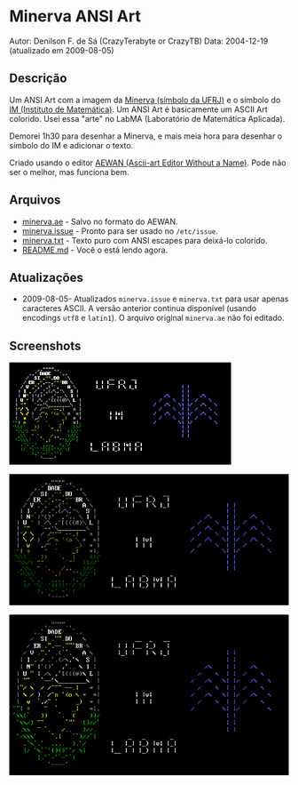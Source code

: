 # Minerva ANSI Art

Autor: Denilson F. de Sá (CrazyTerabyte or CrazyTB)
Data: 2004-12-19 (atualizado em 2009-08-05)

## Descrição

Um ANSI Art com a imagem da [Minerva (símbolo da
UFRJ)](https://www.google.com/search?q=minerva+UFRJ&tbm=isch) e o símbolo do
[IM (Instituto de
Matemática)](https://www.google.com/search?q=IM+Instituto+de+Matem%C3%A1tica+UFRJ&tbm=isch).
Um ANSI Art é basicamente um ASCII Art colorido. Usei essa "arte" no LabMA
(Laboratório de Matemática Aplicada).

Demorei 1h30 para desenhar a Minerva, e mais meia hora para desenhar o
símbolo do IM e adicionar o texto.

Criado usando o editor [AEWAN (Ascii-art Editor Without a
Name)](https://aewan.sourceforge.net/). Pode não ser o melhor, mas funciona
bem.

## Arquivos

* [minerva.ae](minerva.ae) - Salvo no formato do AEWAN.
* [minerva.issue](minerva.issue) - Pronto para ser usado no `/etc/issue`.
* [minerva.txt](minerva.txt) - Texto puro com ANSI escapes para deixá-lo colorido.
* [README.md](README.md) - Você o está lendo agora.

## Atualizações

* 2009-08-05- Atualizados `minerva.issue` e `minerva.txt` para usar apenas
  caracteres ASCII. A versão anterior continua disponível (usando encodings
  `utf8` e `latin1`). O arquivo original `minerva.ae` não foi editado.

## Screenshots

![tiny font](minerva-tiny.png)

![medium font](minerva-medium.png)

![VGA font](minerva-vga.png)
